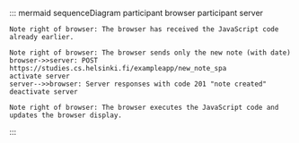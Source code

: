 ::: mermaid
sequenceDiagram
    participant browser
    participant server

    Note right of browser: The browser has received the JavaScript code already earlier.

    Note right of browser: The browser sends only the new note (with date)
    browser->>server: POST https://studies.cs.helsinki.fi/exampleapp/new_note_spa
    activate server
    server-->>browser: Server responses with code 201 "note created"
    deactivate server
    
    Note right of browser: The browser executes the JavaScript code and updates the browser display.

:::